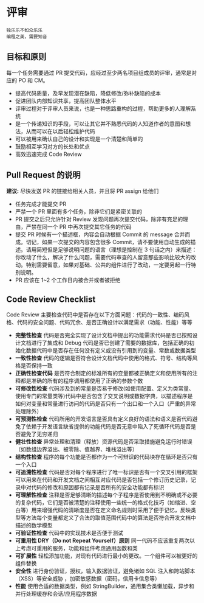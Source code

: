 # 评审

```
独乐乐不如众乐乐
编程之美，需要知音
```

## 目标和原则

每一个任务需要通过 PR 提交代码，应经过至少两名项目组成员的评审，通常是对应的 PO 和 CM。

- 提高代码质量，及早发现潜在缺陷，降低修改/弥补缺陷的成本
- 促进团队内部知识共享，提高团队整体水平
- 评审过程对于评审人员来说，也是一种思路重构的过程，帮助更多的人理解系统
- 是一个传递知识的手段，可以让其它并不熟悉代码的人知道作者的意图和想法，从而可以在以后轻松维护代码
- 可以被用来确认自己的设计和实现是一个清楚和简单的
- 鼓励相互学习对方的长处和优点
- 高效迅速完成 Code Review

## Pull Request 的说明

**建议:** 尽快发送 PR 的链接给相关人员，并且将 PR assign 给他们

- 任务完成才能提交 PR
- 严禁一个 PR 里面有多个任务，除非它们是紧密关联的
- PR 提交之后只允许针对 Review 发现问题再次提交代码，除非有充足的理由，严禁在同一个 PR 中再次提交其它任务的代码
- 提交 PR 时候有一个描述框，内容会自动根据 Commit 的 message 合并而成。切记，如果一次提交的内容包含很多 Commit，请不要使用自动生成的描述。请用简短但是足够说明问题的语言（理想是控制在 3 句话之内）来描述： 你改动了什么，解决了什么问题，需要代码审查的人留意那些影响比较大的改动。特别需要留意，如果对基础、公共的组件进行了改动，一定要另起一行特别说明。
- PR 应该在 1~2 个工作日内被合并或者被拒绝

## Code Review Checklist

Code Review 主要检查代码中是否存在以下方面问题：代码的一致性、编码风格、代码的安全问题、代码冗余、是否正确设计以满足需求（功能、性能）等等

- **完整性检查** 代码是否完全实现了设计文档中提出的功能需求代码是否已按照设计文档进行了集成和 Debug 代码是否已创建了需要的数据库，包括正确的初始化数据代码中是否存在任何没有定义或没有引用到的变量、常数或数据类型
- **一致性检查** 代码的逻辑是否符合设计文档代码中使用的格式、符号、结构等风格是否保持一致
- **正确性检查代码** 是否符合制定的标准所有的变量都被正确定义和使用所有的注释都是准确的所有的程序调用都使用了正确的参数个数
- **可修改性检查** 代码涉及到的常量是否易于修改(如使用配置、定义为类常量、使用专门的常量类等)代码中是否包含了交叉说明或数据字典，以描述程序是如何对变量和常量进行访问的代码是否只有一个出口和一个入口（严重的异常处理除外）
- **可预测性检查** 代码所用的开发语言是否具有定义良好的语法和语义是否代码避免了依赖于开发语言缺省提供的功能代码是否无意中陷入了死循环代码是否是否避免了无穷递归
- **健壮性检查** 异常处理和清理（释放）资源代码是否采取措施避免运行时错误（如数组边界溢出、被零除、值越界、堆栈溢出等）
- **结构性检查** 程序的每个功能是否都作为一个可辩识的代码块存在循环是否只有一个入口
- **可追溯性检查** 代码是否对每个程序进行了唯一标识是否有一个交叉引用的框架可以用来在代码和开发文档之间相互对应代码是否包括一个修订历史记录，记录中对代码的修改和原因都有记录是否所有的安全功能都有标识
- **可理解性检查** 注释是否足够清晰的描述每个子程序是否使用到不明确或不必要的复杂代码，它们是否被清楚的注释使用一些统一的格式化技巧（如缩进、空白等）用来增强代码的清晰度是否在定义命名规则时采用了便于记忆，反映类型等方法每个变量都定义了合法的取值范围代码中的算法是否符合开发文档中描述的数学模型
- **可验证性检查** 代码中的实现技术是否便于测试
- **可重用性 DRY（Do not Repeat Yourself）原则** 同一代码不应该重复两次以上考虑可重用的服务，功能和组件考虑通用函数和类
- **可扩展性** 轻松添加功能，对现有代码进行最小的更改。一个组件可以被更好的组件替换
- **安全性** 进行身份验证，授权，输入数据验证，避免诸如 SQL 注入和跨站脚本（XSS）等安全威胁 ，加密敏感数据（密码，信用卡信息等）
- **性能** 使用合适的数据类型，例如 StringBuilder，通用集合类懒加载，异步和并行处理缓存和会话/应用程序数据
